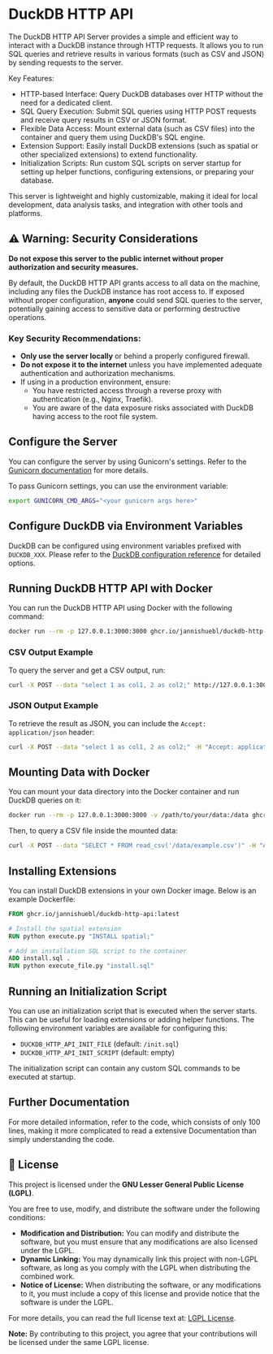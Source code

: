 # DuckDB HTTP API

The DuckDB HTTP API Server provides a simple and efficient way to interact with a DuckDB instance through HTTP requests. It allows you to run SQL queries and retrieve results in various formats (such as CSV and JSON) by sending requests to the server.

Key Features:

- HTTP-based Interface: Query DuckDB databases over HTTP without the need for a dedicated client.
- SQL Query Execution: Submit SQL queries using HTTP POST requests and receive query results in CSV or JSON format.
- Flexible Data Access: Mount external data (such as CSV files) into the container and query them using DuckDB's SQL engine.
- Extension Support: Easily install DuckDB extensions (such as spatial or other specialized extensions) to extend functionality.
- Initialization Scripts: Run custom SQL scripts on server startup for setting up helper functions, configuring extensions, or preparing your database.

This server is lightweight and highly customizable, making it ideal for local development, data analysis tasks, and integration with other tools and platforms.

## ⚠️ Warning: Security Considerations

**Do not expose this server to the public internet without proper authorization and security measures.** 

By default, the DuckDB HTTP API grants access to all data on the machine, including any files the DuckDB instance has root access to. If exposed without proper configuration, **anyone** could send SQL queries to the server, potentially gaining access to sensitive data or performing destructive operations.

### Key Security Recommendations:
- **Only use the server locally** or behind a properly configured firewall.
- **Do not expose it to the internet** unless you have implemented adequate authentication and authorization mechanisms.
- If using in a production environment, ensure:
  - You have restricted access through a reverse proxy with authentication (e.g., Nginx, Traefik).
  - You are aware of the data exposure risks associated with DuckDB having access to the root file system.

## Configure the Server

You can configure the server by using Gunicorn's settings. Refer to the [Gunicorn documentation](https://docs.gunicorn.org/en/latest/settings.html#settings) for more details.

To pass Gunicorn settings, you can use the environment variable:

```bash
export GUNICORN_CMD_ARGS="<your gunicorn args here>"
```

## Configure DuckDB via Environment Variables

DuckDB can be configured using environment variables prefixed with `DUCKDB_XXX`. Please refer to the [DuckDB configuration reference](https://duckdb.org/docs/configuration/overview#configuration-reference) for detailed options.

## Running DuckDB HTTP API with Docker

You can run the DuckDB HTTP API using Docker with the following command:

```bash
docker run --rm -p 127.0.0.1:3000:3000 ghcr.io/jannishuebl/duckdb-http-api
```

### CSV Output Example

To query the server and get a CSV output, run:

```bash
curl -X POST --data "select 1 as col1, 2 as col2;" http://127.0.0.1:3000/query
```

### JSON Output Example

To retrieve the result as JSON, you can include the `Accept: application/json` header:

```bash
curl -X POST --data "select 1 as col1, 2 as col2;" -H "Accept: application/json" http://127.0.0.1:3000/query
```

## Mounting Data with Docker

You can mount your data directory into the Docker container and run DuckDB queries on it:

```bash
docker run --rm -p 127.0.0.1:3000:3000 -v /path/to/your/data:/data ghcr.io/jannishuebl/duckdb-http-api
```

Then, to query a CSV file inside the mounted data:

```bash
curl -X POST --data "SELECT * FROM read_csv('/data/example.csv')" -H "Accept: application/json" http://127.0.0.1:3000/query
```

## Installing Extensions

You can install DuckDB extensions in your own Docker image. Below is an example Dockerfile:

```Dockerfile
FROM ghcr.io/jannishuebl/duckdb-http-api:latest

# Install the spatial extension
RUN python execute.py "INSTALL spatial;"

# Add an installation SQL script to the container
ADD install.sql .
RUN python execute_file.py "install.sql"
```

## Running an Initialization Script

You can use an initialization script that is executed when the server starts. This can be useful for loading extensions or adding helper functions. The following environment variables are available for configuring this:

- `DUCKDB_HTTP_API_INIT_FILE` (default: `/init.sql`)
- `DUCKDB_HTTP_API_INIT_SCRIPT` (default: empty)

The initialization script can contain any custom SQL commands to be executed at startup.

## Further Documentation

For more detailed information, refer to the code, which consists of only 100 lines, making it more complicated to read a extensive Documentation than simply understanding the code.

## 📜 License

This project is licensed under the **GNU Lesser General Public License (LGPL)**. 

You are free to use, modify, and distribute the software under the following conditions:
- **Modification and Distribution:** You can modify and distribute the software, but you must ensure that any modifications are also licensed under the LGPL.
- **Dynamic Linking:** You may dynamically link this project with non-LGPL software, as long as you comply with the LGPL when distributing the combined work.
- **Notice of License:** When distributing the software, or any modifications to it, you must include a copy of this license and provide notice that the software is under the LGPL.

For more details, you can read the full license text at: [LGPL License](https://www.gnu.org/licenses/lgpl-3.0.html).

**Note:** By contributing to this project, you agree that your contributions will be licensed under the same LGPL license.
